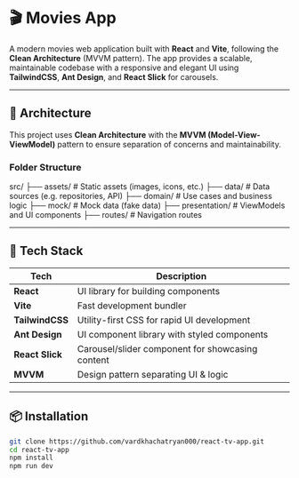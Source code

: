 # 🎬 Movies App

A modern movies web application built with **React** and **Vite**, following the **Clean Architecture** (MVVM pattern). The app provides a scalable, maintainable codebase with a responsive and elegant UI using **TailwindCSS**, **Ant Design**, and **React Slick** for carousels.

---

## 🧠 Architecture

This project uses **Clean Architecture** with the **MVVM (Model-View-ViewModel)** pattern to ensure separation of concerns and maintainability.

### Folder Structure

src/
├── assets/ # Static assets (images, icons, etc.)
├── data/ # Data sources (e.g. repositories, API)
├── domain/ # Use cases and business logic
├── mock/ # Mock data (fake data)
├── presentation/ # ViewModels and UI components
├── routes/ # Navigation routes

---

## 🚀 Tech Stack

| Tech            | Description                                     |
|-----------------|-------------------------------------------------|
| **React**       | UI library for building components              |
| **Vite**        | Fast development bundler                        |
| **TailwindCSS** | Utility-first CSS for rapid UI development      |
| **Ant Design**  | UI component library with styled components     |
| **React Slick** | Carousel/slider component for showcasing content |
| **MVVM**        | Design pattern separating UI & logic            |

---

## 📦 Installation

```bash
git clone https://github.com/vardkhachatryan000/react-tv-app.git
cd react-tv-app
npm install
npm run dev
